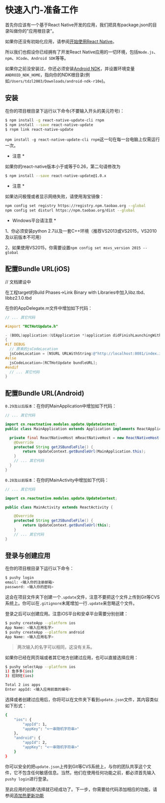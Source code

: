 # 快速入门-准备工作

首先你应该有一个基于React Native开发的应用，我们把具有package.json的目录叫做你的"应用根目录"。

如果你还没有初始化应用，请参阅[开始使用React Native](http://reactnative.cn/docs/getting-started.html#content)。

所以我们也假设你已经拥有了开发React Native应用的一切环境，包括`Node.js`、`npm`、`XCode`、`Android SDK`等等。

如果你之前没安装过，你还必须安装[Android NDK](http://androiddevtools.cn)，并设置环境变量`ANDROID_NDK_HOME`，指向你的NDK根目录(例如`/Users/tdzl2003/Downloads/android-ndk-r10e`)。

## 安装

在你的项目根目录下运行以下命令(不要输入开头的美元符号)：
```bash
$ npm install -g react-native-update-cli rnpm
$ npm install --save react-native-update
$ rnpm link react-native-update
```  

`npm install -g react-native-update-cli rnpm`这一句在每一台电脑上仅需运行一次。

* 注意 *

如果你的react-native版本小于或等于0.26，第二句请修改为

```bash
$ npm install --save react-native-update@1.0.x
```

* 注意 *

如果访问极慢或者显示网络失败，请使用淘宝镜像：  
```bash
npm config set registry https://registry.npm.taobao.org --global
npm config set disturl https://npm.taobao.org/dist --global
```

* Windows平台请注意 *

1、你必须安装python 2.7以及一套C++环境（推荐VS2013或VS2015，VS2010及以前版本不可用）

2、如果使用VS2015，你需要设置`npm config set msvs_version 2015 --global`



## 配置Bundle URL(iOS)

// 文档建设中 

在工程target的Build Phases->Link Binary with Libraries中加入libz.tbd、libbz2.1.0.tbd


在你的AppDelegate.m文件中增加如下代码：

```objective-c
// ... 其它代码

#import "RCTHotUpdate.h"

- (BOOL)application:(UIApplication *)application didFinishLaunchingWithOptions:(NSDictionary *)launchOptions
{
#if DEBUG
  // 原来的jsCodeLocation
  jsCodeLocation = [NSURL URLWithString:@"http://localhost:8081/index.ios.bundle?platform=ios&dev=true"];
#else
  jsCodeLocation=[RCTHotUpdate bundleURL];
#endif
  // ... 其它代码
}
```

## 配置Bundle URL(Android)

`0.29及以后版本`：在你的MainApplication中增加如下代码：

```java
// ... 其它代码

import cn.reactnative.modules.update.UpdateContext;
public class MainApplication extends Application implements ReactApplication {

  private final ReactNativeHost mReactNativeHost = new ReactNativeHost(this) {
    @Override
    protected String getJSBundleFile() {
        return UpdateContext.getBundleUrl(MainApplication.this);
    }
    // ... 其它代码
  }
}
```

`0.28及以前版本`：在你的MainActivity中增加如下代码：

```java
// ... 其它代码

import cn.reactnative.modules.update.UpdateContext;

public class MainActivity extends ReactActivity {

    @Override
    protected String getJSBundleFile() {
        return UpdateContext.getBundleUrl(this);
    }
    // ... 其它代码
}
```

## 登录与创建应用

在你的项目根目录下运行以下命令：

```bash
$ pushy login
email: <输入你的注册邮箱>
password: <输入你的密码>
```

这会在项目文件夹下创建一个`.update`文件，注意不要把这个文件上传到Git等CVS系统上。你可以在`.gitignore`末尾增加一行`.update`来忽略这个文件。

登录之后可以创建应用。注意iOS平台和安卓平台需要分别创建：

```bash
$ pushy createApp --platform ios
App Name: <输入应用名字>
$ pushy createApp --platform android
App Name: <输入应用名字>
```

> 两次输入的名字可以相同，这没有关系。

如果你已经在网页端或者其它地方创建过应用，也可以直接选择应用：

```bash
$ pushy selectApp --platform ios
1) 鱼多多(ios)
3) 招财旺(ios)

Total 2 ios apps
Enter appId: <输入应用前面的编号> 
```

选择或者创建过应用后，你将可以在文件夹下看到`update.json`文件，其内容类似如下形式：

```bash
{
    "ios": {
        "appId": 1,
        "appKey": "<一串随机字符串>"
    },
    "android": {
        "appId": 2,
        "appKey": "<一串随机字符串>"
    }
}
```

你可以安全的把`update.json`上传到Git等CVS系统上，与你的团队共享这个文件，它不包含任何敏感信息。当然，他们在使用任何功能之前，都必须首先输入`pushy login`进行登录。

至此应用的创建/选择就已经成功了。下一步，你需要给代码添加相应的功能，请参阅[添加热更新功能](guide2.md)
